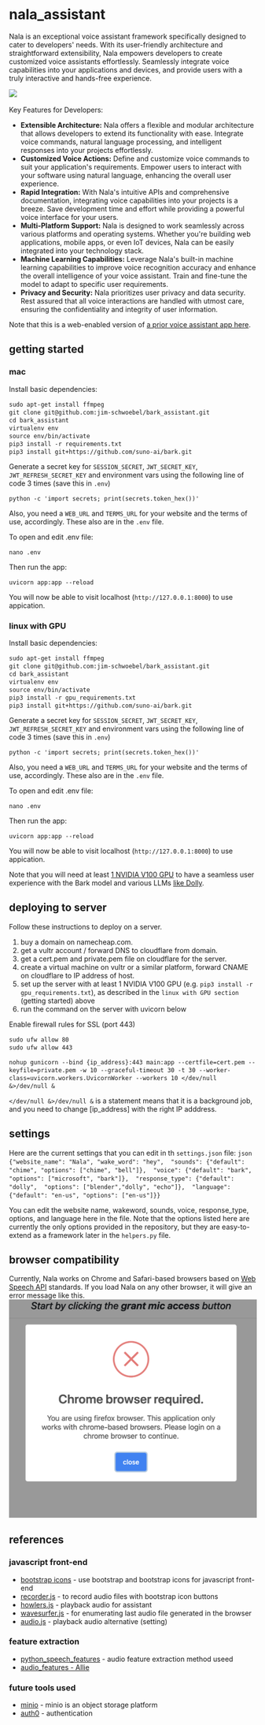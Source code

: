 # nala_assistant

Nala is an exceptional voice assistant framework specifically designed to cater to developers' needs. With its user-friendly architecture and straightforward extensibility, Nala empowers developers to create customized voice assistants effortlessly. Seamlessly integrate voice capabilities into your applications and devices, and provide users with a truly interactive and hands-free experience.

![](https://media.giphy.com/media/VDzVG8lvNRufu/giphy.gif)

Key Features for Developers:

- **Extensible Architecture:** Nala offers a flexible and modular architecture that allows developers to extend its functionality with ease. Integrate voice commands, natural language processing, and intelligent responses into your projects effortlessly.
- **Customized Voice Actions:** Define and customize voice commands to suit your application's requirements. Empower users to interact with your software using natural language, enhancing the overall user experience.
- **Rapid Integration:** With Nala's intuitive APIs and comprehensive documentation, integrating voice capabilities into your projects is a breeze. Save development time and effort while providing a powerful voice interface for your users.
- **Multi-Platform Support:** Nala is designed to work seamlessly across various platforms and operating systems. Whether you're building web applications, mobile apps, or even IoT devices, Nala can be easily integrated into your technology stack.
- **Machine Learning Capabilities:** Leverage Nala's built-in machine learning capabilities to improve voice recognition accuracy and enhance the overall intelligence of your voice assistant. Train and fine-tune the model to adapt to specific user requirements.
- **Privacy and Security:** Nala prioritizes user privacy and data security. Rest assured that all voice interactions are handled with utmost care, ensuring the confidentiality and integrity of user information.

Note that this is a web-enabled version of [a prior voice assistant app here](https://github.com/jim-schwoebel/nala).

## getting started

### mac 
Install basic dependencies:
```
sudo apt-get install ffmpeg
git clone git@github.com:jim-schwoebel/bark_assistant.git
cd bark_assistant
virtualenv env 
source env/bin/activate
pip3 install -r requirements.txt
pip3 install git+https://github.com/suno-ai/bark.git
```
Generate a secret key for `SESSION_SECRET`, `JWT_SECRET_KEY`, `JWT_REFRESH_SECRET_KEY` and environment vars using the following line of code 3 times (save this in `.env`)
```
python -c 'import secrets; print(secrets.token_hex())'
```
Also, you need a `WEB_URL` and `TERMS_URL` for your website and the terms of use, accordingly. These also are in the `.env` file. 

To open and edit .env file:
```
nano .env
```
Then run the app:
```
uvicorn app:app --reload
```

You will now be able to visit localhost (`http://127.0.0.1:8000`) to use appication.

### linux with GPU
Install basic dependencies:
```
sudo apt-get install ffmpeg
git clone git@github.com:jim-schwoebel/bark_assistant.git
cd bark_assistant
virtualenv env 
source env/bin/activate
pip3 install -r gpu_requirements.txt
pip3 install git+https://github.com/suno-ai/bark.git
```
Generate a secret key for `SESSION_SECRET`, `JWT_SECRET_KEY`, `JWT_REFRESH_SECRET_KEY` and environment vars using the following line of code 3 times (save this in `.env`)
```
python -c 'import secrets; print(secrets.token_hex())'
```
Also, you need a `WEB_URL` and `TERMS_URL` for your website and the terms of use, accordingly. These also are in the `.env` file. 

To open and edit .env file:
```
nano .env
```
Then run the app:
```
uvicorn app:app --reload
```

You will now be able to visit localhost (`http://127.0.0.1:8000`) to use appication.

Note that you will need at least [1 NVIDIA V100 GPU](https://www.vultr.com/products/cloud-gpu/nvidia-a100/) to have a seamless user experience with the Bark model and various LLMs [like Dolly](https://github.com/databrickslabs/dolly).

## deploying to server

Follow these instructions to deploy on a server.

1. buy a domain on namecheap.com.
2. get a vultr account / forward DNS to cloudflare from domain.
3. get a cert.pem and private.pem file on cloudflare for the server.
4. create a virtual machine on vultr or a similar platform, forward CNAME on cloudflare to IP address of host.
5. set up the server with at least 1 NVIDIA V100 GPU (e.g. `pip3 install -r gpu_requirements.txt`), as described in the `linux with GPU section` (getting started) above
6. run the command on the server with uvicorn below

Enable firewall rules for SSL (port 443)
```
sudo ufw allow 80
sudo ufw allow 443
```
```
nohup gunicorn --bind {ip_address}:443 main:app --certfile=cert.pem --keyfile=private.pem -w 10 --graceful-timeout 30 -t 30 --worker-class=uvicorn.workers.UvicornWorker --workers 10 </dev/null &>/dev/null &
```

`</dev/null &>/dev/null &` is a statement means that it is a background job, and you need to change [ip_address] with the right IP adddress.

## settings

Here are the current settings that you can edit in th `settings.json` file:
`json
{"website_name": "Nala",
    "wake_word": "hey", 
    "sounds": {"default": "chime", "options": ["chime", "bell"]}, 
    "voice": {"default": "bark", "options": ["microsoft", "bark"]}, 
    "response_type": {"default": "dolly", 
    "options": ["blender","dolly", "echo"]}, 
    "language": {"default": "en-us", "options": ["en-us"]}}
`

You can edit the website name, wakeword, sounds, voice, response_type, options, and language here in the file. Note that the options listed here are currently the only options provided in the repository, but they are easy-to-extend as a framework later in the `helpers.py` file.

## browser compatibility
Currently, Nala works on Chrome and Safari-based browsers based on [Web Speech API](https://developer.mozilla.org/en-US/docs/Web/API/Web_Speech_API/Using_the_Web_Speech_API#javascript) standards. If you load Nala on any other browser, it will give an error message like this.
![](https://github.com/jim-schwoebel/bark_assistant/blob/main/static/images/error.png)

## references 

### javascript front-end 
- [bootstrap icons](https://icons.getbootstrap.com/) - use bootstrap and bootstrap icons for javascript front-end
- [recorder.js](https://github.com/mattdiamond/Recorderjs) - to record audio files with bootstrap icon buttons
- [howlers.js](https://github.com/goldfire/howler.js) - playback audio for assistant
- [wavesurfer.js](https://wavesurfer-js.org/) - for enumerating last audio file generated in the browser
- [audio.js](http://kolber.github.io/audiojs/) - playback audio alternative (setting)
### feature extraction
- [python_speech_features](https://github.com/jim-schwoebel/allie/blob/master/features/audio_features/pspeech_features.py) - audio feature extraction method useed
- [audio_features - Allie](https://github.com/jim-schwoebel/allie/tree/master/features/audio_features)
### future tools used
- [minio](https://github.com/minio/minio) - minio is an object storage platform
- [auth0](https://github.com/auth0) - authentication
